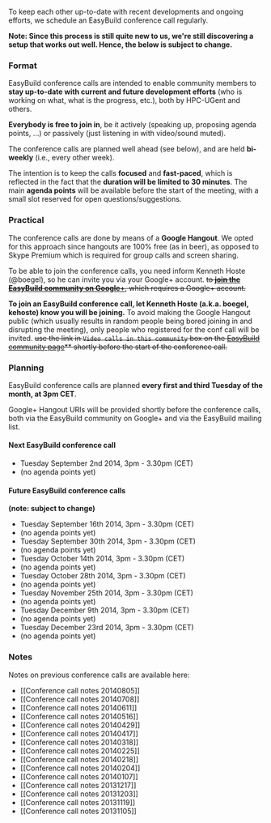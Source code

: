 To keep each other up-to-date with recent developments and ongoing efforts, we schedule an EasyBuild conference call regularly.

**Note: Since this process is still quite new to us, we're still discovering a setup that works out well. Hence, the below is subject to change.**

### Format

EasyBuild conference calls are intended to enable community members to **stay up-to-date with current and future development efforts** (who is working on what, what is the progress, etc.), both by HPC-UGent and others.

**Everybody is free to join in**, be it actively (speaking up, proposing agenda points, ...) or passively (just listening in with video/sound muted).

The conference calls are planned well ahead (see below), and are held **bi-weekly** (i.e., every other week).

The intention is to keep the calls **focused** and **fast-paced**, which is reflected in the fact that the **duration will be limited to 30 minutes**. The main **agenda points** will be available before the start of the meeting, with a small slot reserved for open questions/suggestions.

### Practical

The conference calls are done by means of a **Google Hangout**. We opted for this approach since hangouts are 100% free (as in beer), as opposed to Skype Premium which is required for group calls and screen sharing.

To be able to join the conference calls, you need inform Kenneth Hoste (@boegel), so he can invite you via your Google+ account. 
~~to [**join the EasyBuild community on Google+**](https://plus.google.com/communities/103632287931200436158), which requires a Google+ account.~~

**To join an EasyBuild conference call, let Kenneth Hoste (a.k.a. boegel, kehoste) know you will be joining.** To avoid making the Google Hangout public (which usually results in random people being bored joining in and disrupting the meeting), only people who registered for the conf call will be invited.
~~use the link in `Video calls in this community` box on the [EasyBuild community page](https://plus.google.com/communities/103632287931200436158)** shortly before the start of the conference call.~~

### Planning

EasyBuild conference calls are planned **every first and third Tuesday of the month, at 3pm CET**.

Google+ Hangout URIs will be provided shortly before the conference calls, both via the EasyBuild community on Google+ and via the EasyBuild mailing list.

#### Next EasyBuild conference call

 * Tuesday September 2nd 2014, 3pm - 3.30pm (CET)
  * (no agenda points yet)

#### Future EasyBuild conference calls

**(note: subject to change)**

 * Tuesday September 16th 2014, 3pm - 3.30pm (CET)
  * (no agenda points yet)
 * Tuesday September 30th 2014, 3pm - 3.30pm (CET)
  * (no agenda points yet)
 * Tuesday October 14th 2014, 3pm - 3.30pm (CET)
  * (no agenda points yet)
 * Tuesday October 28th 2014, 3pm - 3.30pm (CET)
  * (no agenda points yet)
 * Tuesday November 25th 2014, 3pm - 3.30pm (CET)
  * (no agenda points yet)
 * Tuesday December 9th 2014, 3pm - 3.30pm (CET)
  * (no agenda points yet)
 * Tuesday December 23rd 2014, 3pm - 3.30pm (CET)
  * (no agenda points yet)

### Notes

Notes on previous conference calls are available here:

 * [[Conference call notes 20140805]]
 * [[Conference call notes 20140708]]
 * [[Conference call notes 20140611]]
 * [[Conference call notes 20140516]]
 * [[Conference call notes 20140429]]
 * [[Conference call notes 20140417]]
 * [[Conference call notes 20140318]]
 * [[Conference call notes 20140225]]
 * [[Conference call notes 20140218]]
 * [[Conference call notes 20140204]]
 * [[Conference call notes 20140107]]
 * [[Conference call notes 20131217]]
 * [[Conference call notes 20131203]]
 * [[Conference call notes 20131119]]
 * [[Conference call notes 20131105]]